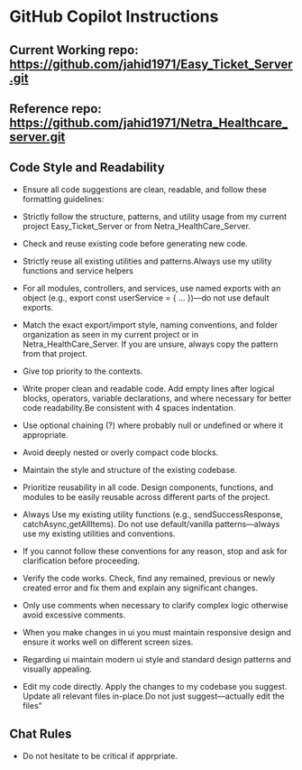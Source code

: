 # GitHub Copilot Instructions

## Current Working repo: https://github.com/jahid1971/Easy_Ticket_Server.git

## Reference repo: https://github.com/jahid1971/Netra_Healthcare_server.git

## Code Style and Readability

- Ensure all code suggestions are clean, readable, and follow these formatting guidelines:

- Strictly follow the structure, patterns, and utility usage from my current project Easy_Ticket_Server or from Netra_HealthCare_Server.

- Check and reuse existing code before generating new code.

- Strictly reuse all existing utilities and patterns.Always use my utility functions and service helpers

- For all modules, controllers, and services, use named exports with an object (e.g., export const userService = { ... })—do not use default exports.

- Match the exact export/import style, naming conventions, and folder organization as seen in my current project or in Netra_HealthCare_Server. If you are unsure, always copy the pattern from that project.

- Give top priority to the contexts.

- Write proper clean and readable code. Add empty lines after logical blocks, operators, variable declarations, and where necessary for better code readability.Be consistent with 4 spaces indentation.

- Use optional chaining (?) where probably null or undefined or where it appropriate.
- Avoid deeply nested or overly compact code blocks.
- Maintain the style and structure of the existing codebase.
- Prioritize reusability in all code. Design components, functions, and modules to be easily reusable across different parts of the project.

- Always Use my existing utility functions (e.g., sendSuccessResponse, catchAsync,getAllItems). Do not use default/vanilla patterns—always use my existing utilities and conventions.

- If you cannot follow these conventions for any reason, stop and ask for clarification before proceeding.

- Verify the code works. Check, find any remained, previous or newly created error and fix them and explain any significant changes.
- Only use comments when necessary to clarify complex logic otherwise avoid excessive comments.
- When you make changes in ui you must maintain responsive design and ensure it works well on different screen sizes.

- Regarding ui maintain modern ui style and standard design patterns and visually appealing.

- Edit my code directly. Apply the changes to my codebase you suggest. Update all relevant files in-place.Do not just suggest—actually edit the files”

## Chat Rules

- Do not hesitate to be critical if apprpriate.
